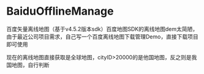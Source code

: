# BaiduOfflineManage
百度矢量离线地图（基于v4.5.2版本sdk）百度地图SDK的离线地图dem太简陋，由于最近公司项目需求，自己写一个百度离线地图下载管理Demo，直接下载项目即可使用
  
现在的离线地图直接获取是全球地图，cityID>20000的是他国地图，反之则是我国地图，自行判断
